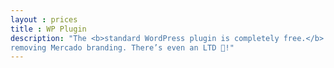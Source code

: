 ```yaml
---
layout : prices
title : WP Plugin
description: "The <b>standard WordPress plugin is completely free.</b> We offer premium upgrades for select features and
removing Mercado branding. There’s even an LTD 🚀!"
---
```

